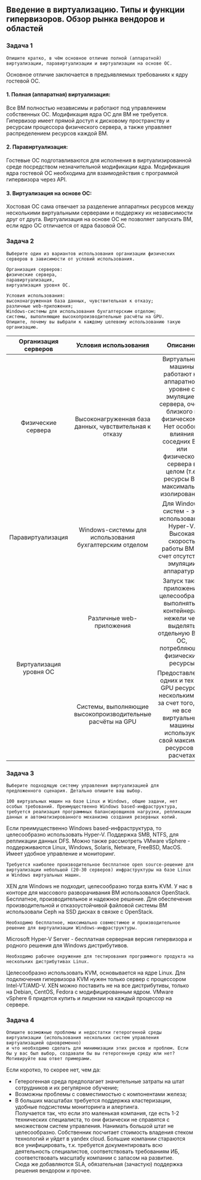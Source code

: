## Введение в виртуализацию. Типы и функции гипервизоров. Обзор рынка вендоров и областей

### Задача 1
```text
Опишите кратко, в чём основное отличие полной (аппаратной) виртуализации, паравиртуализации и виртуализации на основе ОС.
```
Основное отличие заключается в предъявляемых требованиях к ядру гостевой ОС.
#### 1. Полная (аппаратная) виртуализация:   
Все ВМ полностью независимы и работают под управлением собственных ОС. Модификация ядра ОС для ВМ не требуется. 
Гипервизор имеет прямой доступ к дисковому пространству и ресурсам процессора физического сервера, а также управляет распределением ресурсов каждой ВМ.
#### 2. Паравиртуализация:
Гостевые ОС подготавливаются для исполнения в виртуализированной среде посредством незначительной модификации ядра. 
Модификация ядра гостевой ОС необходима для взаимодействия с программой гипервизора через API.
#### 3. Виртуализация на основе ОС:
Хостовая ОС сама отвечает за разделение аппаратных ресурсов между несколькими виртуальными серверами и поддержку их независимости друг от друга. 
Виртуализация на основе ОС не позволяет запускать ВМ, если ядро ОС отличается от ядра базовой ОС.

### Задача 2
```text
Выберите один из вариантов использования организации физических серверов в зависимости от условий использования.

Организация серверов:
физические сервера,
паравиртуализация,
виртуализация уровня ОС.

Условия использования:
высоконагруженная база данных, чувствительная к отказу;
различные web-приложения;
Windows-системы для использования бухгалтерским отделом;
системы, выполняющие высокопроизводительные расчёты на GPU.
Опишите, почему вы выбрали к каждому целевому использованию такую организацию.
```

<table>
    <thead>
        <tr>
            <th>Организация серверов</th>
            <th>Условия использования </th>
            <th>Описание</th>
        </tr>
    </thead>
    <tbody>
        <tr>
            <td align="center">Физические сервера</td>
            <td align="center">Высоконагруженная база данных, чувствительная к отказу</td>
            <td align="center">
                Виртуальные машины работают на аппаратном уровне с эмуляцией сервера, очень близкого к физическому.
                Нет особого влияния соседних ВМ или физического сервера в целом (т.е. ресурсы ВМ максимально изолированы).
            </td>
        </tr>
        <tr>
            <td align="center">Паравиртуализация</td>
            <td align="center">Windows-системы для использования бухгалтерским отделом</td>
            <td align="center">
                Для Windows систем - это использование Hyper-V.
                Высокая скорость работы ВМ за счет отсутствия эмуляции аппаратуры.
            </td>
        </tr>
        <tr>
            <td rowspan=2 align="center">Виртуализация уровня ОС</td>
            <td align="center">Различные web-приложения</td>
            <td align="center">Запуск таких приложений целесообразно выполнять в контейнерах нежели чем выделять отдельную ВМ с ОС, потребляющей физические ресурсы</td>
        </tr>
        <tr>
            <td align="center">Системы, выполняющие высокопроизводительные расчёты на GPU</td>
            <td align="center">Предоставление одних и тех же GPU ресурсов нескольким ВМ за счет того, что не все виртуальные машины используют свой максимум ресурсов в расчетах</td>
        </tr>
    </tbody>
</table>

### Задача 3
```text
Выберите подходящую систему управления виртуализацией для предложенного сценария. Детально опишите ваш выбор.
```
```text
100 виртуальных машин на базе Linux и Windows, общие задачи, нет особых требований. Преимущественно Windows based-инфраструктура, требуется реализация программных балансировщиков нагрузки, репликации данных и автоматизированного механизма создания резервных копий.
```
Если преимущественно Windows based-инфраструктура, то целесообразно использовать Hyper-V.
Поддержка SMB, NTFS, для репликации данных DFS.
Можно также рассмотреть VMware vSphere - поддерживаются Linux, Windows, Solaris, Netware, FreeBSD, MacOS.
Имеет удобное управление и мониторинг.
```text
Требуется наиболее производительное бесплатное open source-решение для виртуализации небольшой (20-30 серверов) инфраструктуры на базе Linux и Windows виртуальных машин.
```
XEN для Windows не подходит, целесообразно тогда взять KVM.
У нас в конторе для массового разворачивания ВМ использовался OpenStack. Бесплатное, производительное и надежное решение.
Для обеспечения производительной и отказоустойчивой файловой системы ВМ использовали Ceph на SSD дисках в связке с OpenStack.
```text
Необходимо бесплатное, максимально совместимое и производительное решение для виртуализации Windows-инфраструктуры.
```
Microsoft Hyper-V Server - бесплатная серверная версия гипервизора и родного решения для Windows дистрибутивов.
```text
Необходимо рабочее окружение для тестирования программного продукта на нескольких дистрибутивах Linux.
```
Целесообразно использовать KVM, основывается на ядре Linux.
Для подключения гипервизора KVM нужен только сервер с процессором Intel-VT/AMD-V.
XEN можно поставить не на все дистрибутивы, только на Debian, CentOS, Fedora с модифицированным ядром.
VMware vSphere 6 придется купить и лицензии на каждый процессор на сервере.

### Задача 4
```text
Опишите возможные проблемы и недостатки гетерогенной среды виртуализации (использования нескольких систем управления виртуализацией одновременно) 
и что необходимо сделать для минимизации этих рисков и проблем. Если бы у вас был выбор, создавали бы вы гетерогенную среду или нет? 
Мотивируйте ваш ответ примерами.
```
Если коротко, то скорее нет, чем да:  
* Гетерогенная среда предполагает значительные затраты на штат сотрудников и их регулярное обучение;  
* Возможны проблемы с совместимостью с компонентами железа;  
* В больших масштабах требуется поддержка кластеризации, удобные подсистемы мониторинга и алертинга.  
Получается так, что если это маленькая компания, где есть 1-2 технических специалиста, то они физически не справятся с множеством систем управления. Нанимать большой штат не целесообразно. Собственник посчитает стоимость владения стеком технологий и уйдет в yandex cloud.
Большие компании стараются все унифицировать, т.к. требуется документировать всю деятельность специалистов, соответствовать требованиям ИБ, соответствовать масштабу компании с запасом на развитие.  
Сюда же добавляются SLA, обязательная (зачастую) поддержка решения вендором и прочее.